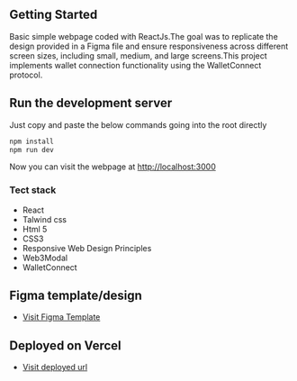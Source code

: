 
## Getting Started

Basic simple webpage coded with ReactJs.The goal was to replicate the design provided in a Figma file and ensure responsiveness across different screen sizes, including small, medium, and large screens.This project implements wallet connection functionality using the WalletConnect protocol. 
## Run the development server

Just copy and paste the below commands going into the root directly

```bash
npm install
npm run dev
```

Now you can visit the webpage at [http://localhost:3000](http://localhost:3000)

### Tect stack
* React
* Talwind css
* Html 5
* CSS3
* Responsive Web Design Principles
* Web3Modal
* WalletConnect

## Figma template/design

- [Visit Figma Template](<https://www.figma.com/file/LrhXP4NJHk22MrdyrgGUQ7/saviour-Assignment-(Copy)?type=design&node-id=125-1426&mode=design&t=USfagKdbz4ClZVPn-0>)

## Deployed on Vercel

- [Visit deployed url](https://saviour-app.netlify.app/)

<!-- # Quick Preview -->

<!-- [Preview video](https://drive.google.com/file/d/1wvn86cK-rC_pcd4KAlVzwSD3u3qL9dQr/view?usp=sharing) -->
